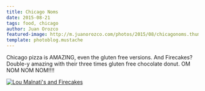 ```yaml
---
title: Chicago Noms
date: 2015-08-21
tags: food, chicago
author: Juan Orozco
featured-image: http://m.juanorozco.com/photos/2015/08/chicagonoms.thumbnail.jpg
template: photoblog.mustache
---
```


Chicago pizza is AMAZING, even the gluten free versions. And Firecakes? Double-y amazing with their three times gluten free chocolate donut. OM NOM NOM NOM!!!!

<!-- more -->

[![Lou Malnati's and Firecakes](http://m.juanorozco.com/photos/2015/08/chicagonoms.medium.jpg)](http://m.juanorozco.com/photos/2015/08/chicagonoms.large.jpg)

